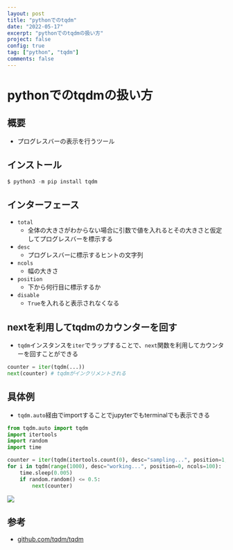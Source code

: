 ```yaml
---
layout: post
title: "pythonでのtqdm"
date: "2022-05-17"
excerpt: "pythonでのtqdmの扱い方"
project: false
config: true
tag: ["python", "tqdm"]
comments: false
---
```


# pythonでのtqdmの扱い方

## 概要
 - プログレスバーの表示を行うツール

## インストール

```python
$ python3 -m pip install tqdm
```

## インターフェース
 - `total`
   - 全体の大きさがわからない場合に引数で値を入れるとその大きさと仮定してプログレスバーを標示する
 - `desc`
   - プログレスバーに標示するヒントの文字列
 - `ncols`
   - 幅の大きさ
 - `position`
   - 下から何行目に標示するか
 - `disable`
   - `True`を入れると表示されなくなる

## nextを利用してtqdmのカウンターを回す
 - `tqdm`インスタンスを`iter`でラップすることで、`next`関数を利用してカウンターを回すことができる

```python
counter = iter(tqdm(...))
next(counter) # tqdmがインクリメントされる
```

## 具体例
 - `tqdm.auto`経由でimportすることでjupyterでもterminalでも表示できる

```python
from tqdm.auto import tqdm
import itertools
import random
import time

counter = iter(tqdm(itertools.count(0), desc="sampling...", position=1, total=500, ncols=100))
for i in tqdm(range(1000), desc="working...", position=0, ncols=100):
    time.sleep(0.005)
    if random.random() <= 0.5:
        next(counter)
```

<div>
  <img src="https://user-images.githubusercontent.com/4949982/168730212-5e10dcd2-59af-48aa-9732-856cc4a7942e.png">
</div>

## 参考
 - [github.com/tqdm/tqdm](https://github.com/tqdm/tqdm)
